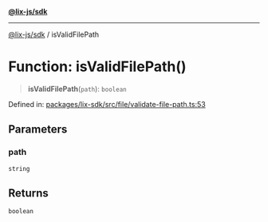 [**@lix-js/sdk**](../README.md)

***

[@lix-js/sdk](../README.md) / isValidFilePath

# Function: isValidFilePath()

> **isValidFilePath**(`path`): `boolean`

Defined in: [packages/lix-sdk/src/file/validate-file-path.ts:53](https://github.com/opral/monorepo/blob/9e4a0ed87313931bc006fc9fc84146a53943e93c/packages/lix-sdk/src/file/validate-file-path.ts#L53)

## Parameters

### path

`string`

## Returns

`boolean`
